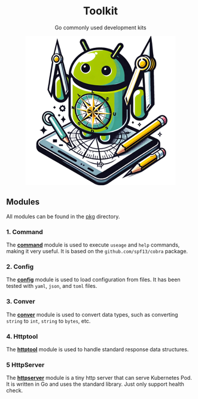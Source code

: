 <div align="center">
	<h1>Toolkit</h1>
    <p>Go commonly used development kits</p>
	<img src="assets/logo.png" alt="logo" width="400px">
</div>

## Modules

All modules can be found in the [pkg](./pkg/) directory.

### 1. Command

The [**command**](./pkg/command/) module is used to execute `useage` and `help` commands, making it very useful. It is based on the `github.com/spf13/cobra` package.

### 2. Config

The [**config**](./pkg/config/) module is used to load configuration from files. It has been tested with `yaml`, `json`, and `toml` files.

### 3. Conver

The [**conver**](./pkg/conver/) module is used to convert data types, such as converting `string` to `int`, `string` to `bytes`, etc.

### 4. Httptool

The [**httptool**](./pkg/httptool/) module is used to handle standard response data structures.

### 5 HttpServer

The [**httpserver**](./pkg/httpserver/) module is a tiny http server that can serve Kubernetes Pod. It is written in Go and uses the standard library. Just only support health check.
